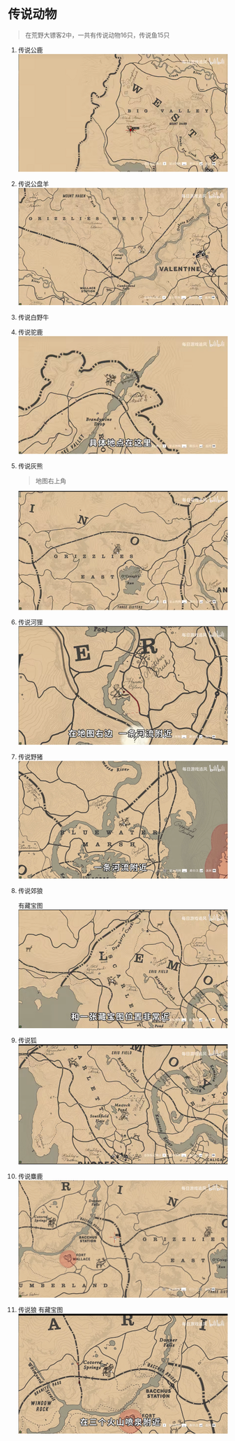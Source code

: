 # 传说动物
> 在荒野大镖客2中，一共有传说动物16只，传说鱼15只
1. 传说公鹿
    ![2023-05-05-19-10-55.png](images/2023-05-05-19-10-55.png)  

2. 传说公盘羊 
    ![2023-05-05-19-12-09.png](images/2023-05-05-19-12-09.png)

3. 传说白野牛
4. 传说驼鹿
    ![2023-05-05-19-13-16.png](images/2023-05-05-19-13-16.png)

5. 传说灰熊
    > 地图右上角

    ![2023-05-05-19-14-50.png](images/2023-05-05-19-14-50.png)

6. 传说河狸
    ![2023-05-05-19-15-58.png](images/2023-05-05-19-15-58.png)

7. 传说野猪
    ![2023-05-05-19-28-56.png](images/2023-05-05-19-28-56.png)

8. 传说郊狼

    有藏宝图
    ![2023-05-05-19-17-17.png](images/2023-05-05-19-17-17.png)

9. 传说狐
    ![2023-05-05-19-17-58.png](images/2023-05-05-19-17-58.png)

10.  传说麋鹿
    ![2023-05-05-19-18-58.png](images/2023-05-05-19-18-58.png)

11.  传说狼
    有藏宝图
    ![2023-05-05-19-21-12.png](images/2023-05-05-19-21-12.png)


